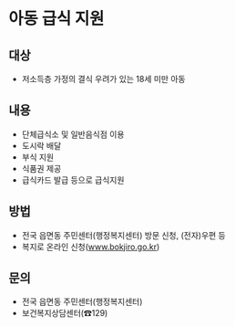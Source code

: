 # 아동 급식 지원

## 대상
- 저소득층 가정의 결식 우려가 있는 18세 미만 아동

## 내용
- 단체급식소 및 일반음식점 이용
- 도시락 배달
- 부식 지원
- 식품권 제공
- 급식카드 발급 등으로 급식지원

## 방법
- 전국 읍면동 주민센터(행정복지센터) 방문 신청, (전자)우편 등
- 복지로 온라인 신청(www.bokjiro.go.kr)

## 문의
- 전국 읍면동 주민센터(행정복지센터)
- 보건복지상담센터(☎129)
